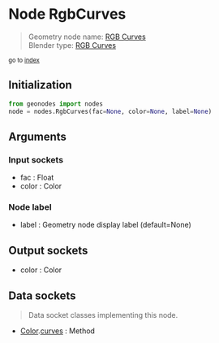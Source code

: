
# Node RgbCurves

> Geometry node name: [RGB Curves](https://docs.blender.org/manual/en/latest/modeling/geometry_nodes/color/rgb_curves.html)<br>
  Blender type: [RGB Curves](https://docs.blender.org/api/current/bpy.types.ShaderNodeRGBCurve.html)
  
<sub>go to [index](/docs/index.md)</sub>

Initialization
--------------
```python
from geonodes import nodes
node = nodes.RgbCurves(fac=None, color=None, label=None)
```



## Arguments


### Input sockets

- fac : Float
- color : Color

### Node label

- label : Geometry node display label (default=None)

## Output sockets

- color : Color

## Data sockets

> Data socket classes implementing this node.
  
  
- [Color](/docs/sockets/Color.md).[curves](/docs/sockets/Color.md#curves) : Method
  
